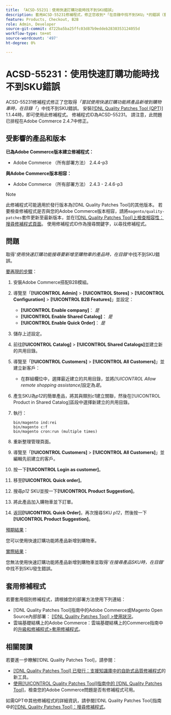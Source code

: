 ```yaml
---
title: 「ACSD-55231：使用快速訂購功能時找不到SKU錯誤」
description: 套用ACSD-55231修補程式，修正您收到*「在目錄中找不到SKU」*的錯誤（嘗試使用快速訂購功能將產品新增至購物車時）。Adobe Commerce
feature: Products, Checkout, B2B
role: Admin, Developer
source-git-commit: d722ba5ba25ffc03d87b9eddeb2830353124055d
workflow-type: tm+mt
source-wordcount: '497'
ht-degree: 0%

---
```


# ACSD-55231：使用快速訂購功能時找不到SKU錯誤

ACSD-55231修補程式修正了您取得&#x200B;*「嘗試使用快速訂購功能將產品新增到購物車時，在目錄「*」中找不到SKU錯誤。 安裝[[!DNL Quality Patches Tool (QPT)]](https://experienceleague.adobe.com/en/docs/commerce-knowledge-base/kb/announcements/commerce-announcements/magento-quality-patches-released-new-tool-to-self-serve-quality-patches) 1.1.44時，即可使用此修補程式。 修補程式ID為ACSD-55231。 請注意，此問題已排程在Adobe Commerce 2.4.7中修正。

## 受影響的產品和版本

**已為Adobe Commerce版本建立修補程式：**

* Adobe Commerce （所有部署方法） 2.4.4-p3

**與Adobe Commerce版本相容：**

* Adobe Commerce （所有部署方法） 2.4.3 - 2.4.6-p3

>[!NOTE]
>
>此修補程式可能適用於發行版本為[!DNL Quality Patches Tool]的其他版本。 若要檢查修補程式是否與您的Adobe Commerce版本相容，請將`magento/quality-patches`套件更新至最新版本，並在[[!DNL Quality Patches Tool]上檢查相容性：搜尋修補程式頁面](https://experienceleague.adobe.com/tools/commerce-quality-patches/index.html)。 使用修補程式ID作為搜尋關鍵字，以尋找修補程式。

## 問題

取得&#x200B;*&#39;使用快速訂購功能搜尋要新增至購物車的產品時，在目錄&#39;*&#x200B;中找不到SKU錯誤。

<u>要再現的步驟</u>：

1. 安裝Adobe Commerce搭配B2B模組。
1. 導覽至「**[!UICONTROL Admin]** > **[!UICONTROL Stores]** > **[!UICONTROL Configuration]** > **[!UICONTROL B2B Features]**」並設定：
   * **[!UICONTROL Enable company]**： *是*
   * **[!UICONTROL Enable Shared Catalog]**： *是*
   * **[!UICONTROL Enable Quick Order]**： *是*
1. 儲存上述設定。
1. 前往&#x200B;**[!UICONTROL Catalog]** > **[!UICONTROL Shared Catalogs]**&#x200B;並建立新的共用目錄。
1. 導覽至「**[!UICONTROL Customers]** > **[!UICONTROL All Customers]**」並建立新客戶：
   * 在群組欄位中，選擇最近建立的共用目錄，並將&#x200B;*[!UICONTROL Allow remote shopping assistance]*&#x200B;設定為&#x200B;*是*。
1. 產生SKU為&#x200B;*p12*&#x200B;的簡單產品，將其與類別&#x200B;*c1*&#x200B;建立關聯，然後在[!UICONTROL Product in Shared Catalog]區段中選擇新建立的共用目錄。
1. 執行：

   ```
   bin/magento ind:rei 
   bin/magento c:f 
   bin/magento cron:run (multiple times)
   ```

1. 重新整理管理頁面。
1. 導覽至「**[!UICONTROL Customers]** > **[!UICONTROL All Customers]**」並編輯先前建立的客戶。
1. 按一下&#x200B;**[!UICONTROL Login as customer]**。
1. 移至&#x200B;**[!UICONTROL Quick order]**。
1. 搜尋&#x200B;*p12* SKU並按一下&#x200B;**[!UICONTROL Product Suggestion]**。
1. 將此產品加入購物車並下訂單。
1. 返回&#x200B;**[!UICONTROL Quick Order]**，再次搜尋SKU *p12*，然後按一下&#x200B;**[!UICONTROL Product Suggestion]**。

<u>預期結果</u>：

您可以使用快速訂購功能將產品新增到購物車。

<u>實際結果</u>：

您無法使用快速訂購功能將產品新增到購物車並取得&#x200B;*&#39;在搜尋產品SKU時，在目錄&#39;*&#x200B;中找不到SKU發生錯誤。

## 套用修補程式

若要套用個別修補程式，請根據您的部署方法使用下列連結：

* [!DNL Quality Patches Tool]指南中的Adobe Commerce或Magento Open Source內部部署： [[!DNL Quality Patches Tool] >使用狀況](https://experienceleague.adobe.com/docs/commerce-operations/tools/quality-patches-tool/usage.html)。
* 雲端基礎結構上的Adobe Commerce：雲端基礎結構上的Commerce指南中的[升級和修補程式>套用修補程式](https://experienceleague.adobe.com/docs/commerce-cloud-service/user-guide/develop/upgrade/apply-patches.html)。

## 相關閱讀

若要進一步瞭解[!DNL Quality Patches Tool]，請參閱：

* [[!DNL Quality Patches Tool] 已發行：支援知識庫中的自助式品質修補程式](https://experienceleague.adobe.com/en/docs/commerce-knowledge-base/kb/announcements/commerce-announcements/magento-quality-patches-released-new-tool-to-self-serve-quality-patches)的新工具。
* [使用[!UICONTROL Quality Patches Tool]指南中的 [!DNL Quality Patches Tool]](/help/tools/quality-patches-tool/patches-available-in-qpt/check-patch-for-magento-issue-with-magento-quality-patches.md)，檢查您的Adobe Commerce問題是否有修補程式可用。


如需QPT中其他修補程式的詳細資訊，請參閱[!DNL Quality Patches Tool]指南中的[[!DNL Quality Patches Tool]：搜尋修補程式](https://experienceleague.adobe.com/tools/commerce-quality-patches/index.html)。
